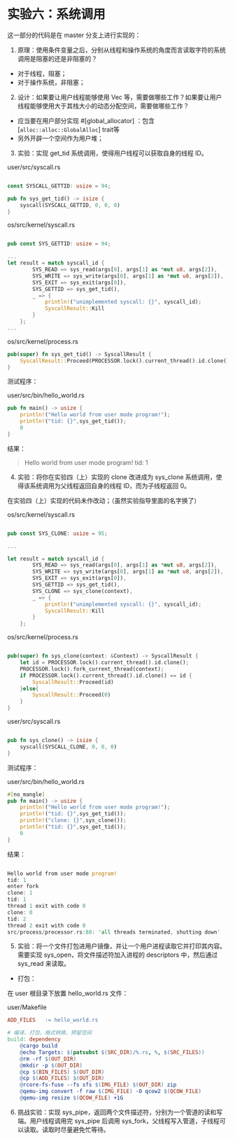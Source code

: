 # 实验六：系统调用

这一部分的代码是在 master 分支上进行实现的：

1. 原理：使用条件变量之后，分别从线程和操作系统的角度而言读取字符的系统调用是阻塞的还是非阻塞的？

- 对于线程，阻塞；
- 对于操作系统，非阻塞；

2. 设计：如果要让用户线程能够使用 Vec 等，需要做哪些工作？如果要让用户线程能够使用大于其栈大小的动态分配空间，需要做哪些工作？

- 应当要在用户部分实现 #[global_allocator] ：包含 [`alloc::alloc::GlobalAlloc`] trait等
- 另外开辟一个空间作为用户堆；

3. 实验：实现 get_tid 系统调用，使得用户线程可以获取自身的线程 ID。

user/src/syscall.rs

```rs

const SYSCALL_GETTID: usize = 94;

pub fn sys_get_tid() -> isize {
    syscall(SYSCALL_GETTID, 0, 0, 0)
}

```

os/src/kernel/syscall.rs

```rs

pub const SYS_GETTID: usize = 94;

...
let result = match syscall_id {
        SYS_READ => sys_read(args[0], args[1] as *mut u8, args[2]),
        SYS_WRITE => sys_write(args[0], args[1] as *mut u8, args[2]),
        SYS_EXIT => sys_exit(args[0]),
        SYS_GETTID => sys_get_tid(),
        _ => {
            println!("unimplemented syscall: {}", syscall_id);
            SyscallResult::Kill
        }
    };
...


```

os/src/kernel/process.rs

```rs
pub(super) fn sys_get_tid() -> SyscallResult {
    SyscallResult::Proceed(PROCESSOR.lock().current_thread().id.clone())
}

```


测试程序：

user/src/bin/hello_world.rs

```rs
pub fn main() -> usize {
    println!("Hello world from user mode program!");
    println!("tid: {}",sys_get_tid());
    0
}
```

结果：

>Hello world from user mode program!
>tid: 1


4. 实验：将你在实验四（上）实现的 clone 改进成为 sys_clone 系统调用，使得该系统调用为父线程返回自身的线程 ID，而为子线程返回 0。

在实验四（上）实现的代码未作改动；（虽然实验指导里面的名字换了）

os/src/kernel/syscall.rs

```rs

pub const SYS_CLONE: usize = 95;

...

let result = match syscall_id {
        SYS_READ => sys_read(args[0], args[1] as *mut u8, args[2]),
        SYS_WRITE => sys_write(args[0], args[1] as *mut u8, args[2]),
        SYS_EXIT => sys_exit(args[0]),
        SYS_GETTID => sys_get_tid(),
        SYS_CLONE => sys_clone(context),
        _ => {
            println!("unimplemented syscall: {}", syscall_id);
            SyscallResult::Kill
        }
    };

```

os/src/kernel/process.rs

```rs

pub(super) fn sys_clone(context: &Context) -> SyscallResult {
    let id = PROCESSOR.lock().current_thread().id.clone();
    PROCESSOR.lock().fork_current_thread(context);
    if PROCESSOR.lock().current_thread().id.clone() == id {
        SyscallResult::Proceed(id)
    }else{
        SyscallResult::Proceed(0)
    }
}

```

user/src/syscall.rs

```rs

pub fn sys_clone() -> isize {
    syscall(SYSCALL_CLONE, 0, 0, 0)
}

```

测试程序：

user/src/bin/hello_world.rs

```rs
#[no_mangle]
pub fn main() -> usize {
    println!("Hello world from user mode program!");
    println!("tid: {}",sys_get_tid());
    println!("clone: {}",sys_clone());
    println!("tid: {}",sys_get_tid());
    0
}


```

结果：

```rs

Hello world from user mode program!
tid: 1
enter fork
clone: 1
tid: 1
thread 1 exit with code 0
clone: 0
tid: 2
thread 2 exit with code 0
src/process/processor.rs:88: 'all threads terminated, shutting down'

```


5. 实验：将一个文件打包进用户镜像，并让一个用户进程读取它并打印其内容。需要实现 sys_open，将文件描述符加入进程的 descriptors 中，然后通过 sys_read 来读取。


- 打包：

在 user 根目录下放置 hello_world.rs 文件：

user/Makefile

```makefile
ADD_FILES	:= hello_world.rs

# 编译、打包、格式转换、预留空间
build: dependency
	@cargo build
	@echo Targets: $(patsubst $(SRC_DIR)/%.rs, %, $(SRC_FILES))
	@rm -rf $(OUT_DIR)
	@mkdir -p $(OUT_DIR)
	@cp $(BIN_FILES) $(OUT_DIR)
	@cp $(ADD_FILES) $(OUT_DIR)
	@rcore-fs-fuse --fs sfs $(IMG_FILE) $(OUT_DIR) zip
	@qemu-img convert -f raw $(IMG_FILE) -O qcow2 $(QCOW_FILE)
	@qemu-img resize $(QCOW_FILE) +1G

```




6. 挑战实验：实现 sys_pipe，返回两个文件描述符，分别为一个管道的读和写端。用户线程调用完 sys_pipe 后调用 sys_fork，父线程写入管道，子线程可以读取。读取时尽量避免忙等待。
